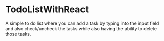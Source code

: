 # TodoListWithReact
A simple to do list where you can add a task by typing into the input field and also check/uncheck the tasks while also having the ability to delete those tasks.
